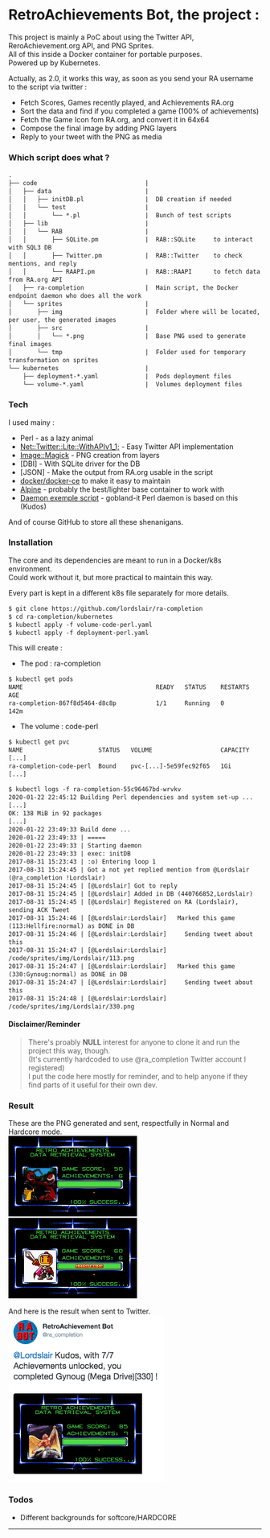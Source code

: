 # RetroAchievements Bot, the project :

This project is mainly a PoC about using the Twitter API, ReroAchievement.org API, and PNG Sprites.  
All of this inside a Docker container for portable purposes.  
Powered up by Kubernetes.  

Actually, as 2.0, it works this way, as soon as you send your RA username to the script via twitter :

 - Fetch Scores, Games recently played, and Achievements RA.org
 - Sort the data and find if you completed a game (100% of achievements)
 - Fetch the Game Icon fom RA.org, and convert it in 64x64
 - Compose the final image by adding PNG layers
 - Reply to your tweet with the PNG as media

### Which script does what ?

```
.
├── code                              |
│   ├── data                          |
│   │   ├── initDB.pl                 |  DB creation if needed
│   │   └── test                      |  
│   │       └── *.pl                  |  Bunch of test scripts
│   ├── lib                           |  
│   │   └── RAB                       |  
│   │       ├── SQLite.pm             |  RAB::SQLite     to interact with SQL3 DB
│   │       ├── Twitter.pm            |  RAB::Twitter    to check mentions, and reply
│   │       └── RAAPI.pm              |  RAB::RAAPI      to fetch data from RA.org API
│   ├── ra-completion                 |  Main script, the Docker endpoint daemon who does all the work
│   └── sprites                       |  
│       ├── img                       |  Folder where will be located, per user, the generated images
│       ├── src                       |  
│       │   └── *.png                 |  Base PNG used to generate final images
│       └── tmp                       |  Folder used for temporary transformation on sprites
└── kubernetes                        |  
    ├── deployment-*.yaml             |  Pods deployment files
    └── volume-*.yaml                 |  Volumes deployment files
```

### Tech

I used mainy :

* Perl - as a lazy animal
* [Net::Twitter::Lite::WithAPIv1_1;][CPANTwitt] - Easy Twitter API implementation
* [Image::Magick][CPANIM] - PNG creation from layers
* [DBI] - With SQLite driver for the DB
* [JSON] - Make the output from RA.org usable in the script
* [docker/docker-ce][docker] to make it easy to maintain
* [Alpine][alpine] - probably the best/lighter base container to work with
* [Daemon exemple script][daemon] - gobland-it Perl daemon is based on this (Kudos)

And of course GitHub to store all these shenanigans.

### Installation

The core and its dependencies are meant to run in a Docker/k8s environment.  
Could work without it, but more practical to maintain this way.  

Every part is kept in a different k8s file separately for more details.  

```
$ git clone https://github.com/lordslair/ra-completion
$ cd ra-completion/kubernetes
$ kubectl apply -f volume-code-perl.yaml
$ kubectl apply -f deployment-perl.yaml
```

This will create :  

- The pod : ra-completion

```
$ kubectl get pods
NAME                                     READY   STATUS    RESTARTS   AGE
ra-completion-867f8d5464-d8c8p           1/1     Running   0          142m
```

- The volume : code-perl

```
$ kubectl get pvc
NAME                     STATUS   VOLUME                   CAPACITY   [...]
ra-completion-code-perl  Bound    pvc-[...]-5e59fec92f65   1Gi        [...]
```

```
$ kubectl logs -f ra-completion-55c96467bd-wrvkv
2020-01-22 22:45:12 Building Perl dependencies and system set-up ...
[...]
OK: 138 MiB in 92 packages
[...]
2020-01-22 23:49:33 Build done ...
2020-01-22 23:49:33 | =====
2020-01-22 23:49:33 | Starting daemon
2020-01-22 23:49:33 | exec: initDB
2017-08-31 15:23:43 | :o) Entering loop 1
2017-08-31 15:24:45 | Got a not yet replied mention from @Lordslair (@ra_completion !Lordslair)
2017-08-31 15:24:45 | [@Lordslair] Got to reply
2017-08-31 15:24:45 | [@Lordslair] Added in DB (440766852,Lordslair)
2017-08-31 15:24:45 | [@Lordslair] Registered on RA (Lordslair), sending ACK Tweet
2017-08-31 15:24:46 | [@Lordslair:Lordslair]   Marked this game (113:Hellfire:normal) as DONE in DB
2017-08-31 15:24:46 | [@Lordslair:Lordslair]     Sending tweet about this
2017-08-31 15:24:47 | [@Lordslair:Lordslair]     /code/sprites/img/Lordslair/113.png
2017-08-31 15:24:47 | [@Lordslair:Lordslair]   Marked this game (330:Gynoug:normal) as DONE in DB
2017-08-31 15:24:47 | [@Lordslair:Lordslair]     Sending tweet about this
2017-08-31 15:24:48 | [@Lordslair:Lordslair]     /code/sprites/img/Lordslair/330.png
```

#### Disclaimer/Reminder

>There's proably **NULL** interest for anyone to clone it and run the project this way, though.  
>(It's currently hardcoded to use @ra_completion Twitter account I registered)  
>I put the code here mostly for reminder, and to help anyone if they find parts of it useful for their own dev.

### Result

These are the PNG generated and sent, respectfully in Normal and Hardcore mode.  
![119][119-Normal]
![6494][6494-Hardcore]  

And here is the result when sent to Twitter.  
![330][330-Twitter]

### Todos

 - Different backgrounds for softcore/HARDCORE

---
   [CPANTwitt]: <http://search.cpan.org/~mmims/Net-Twitter-Lite-0.12008/lib/Net/Twitter/Lite/WithAPIv1_1.pod>
   [CPANIM]: <http://search.cpan.org/~jcristy/PerlMagick-6.89-1/Magick.pm>
   [daemon]: <http://www.andrewault.net/2010/05/27/creating-a-perl-daemon-in-ubuntu/>
   [docker]: <https://github.com/docker/docker-ce>
   [alpine]: <https://github.com/alpinelinux>

   [119-Normal]: <https://raw.githubusercontent.com/lordslair/ra-completion/master/Screenshot-119-Normal.png>
   [6494-Hardcore]: <https://raw.githubusercontent.com/lordslair/ra-completion/master/Screenshot-6494-Hardcore.png>
   [330-Twitter]: <https://raw.githubusercontent.com/lordslair/ra-completion/master/Screenshot-330-Twitter.png>
